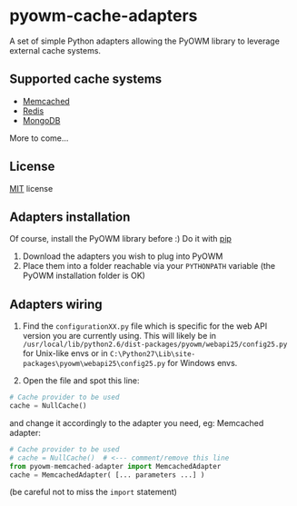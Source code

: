 pyowm-cache-adapters
====================

A set of simple Python adapters allowing the PyOWM library to leverage external cache systems.

Supported cache systems
-----------------------
* [Memcached](http://memcached.org/)
* [Redis](http://redis.io)
* [MongoDB](http://www.mongodb.org/)

More to come...

License
-------
[MIT](https://github.com/csparpa/pyowm/blob/master/LICENSE) license

Adapters installation
---------------------
Of course, install the PyOWM library before :)
Do it with [pip](https://pypi.python.org/pypi/pip)

1. Download the adapters you wish to plug into PyOWM
2. Place them into a folder reachable via your `PYTHONPATH` variable (the PyOWM installation folder is OK)

Adapters wiring
---------------
1. Find the `configurationXX.py` file which is specific for the web API version you are currently using. This will likely be in `/usr/local/lib/python2.6/dist-packages/pyowm/webapi25/config25.py` for Unix-like envs or in `C:\Python27\Lib\site-packages\pyowm\webapi25\config25.py` for Windows envs.

2. Open the file and spot this line:

```python
# Cache provider to be used
cache = NullCache()
```

and change it accordingly to the adapter you need, eg: Memcached adapter:

```python
# Cache provider to be used
# cache = NullCache()  # <--- comment/remove this line
from pyowm-memcached-adapter import MemcachedAdapter
cache = MemcachedAdapter( [... parameters ...] )
```

(be careful not to miss the `import` statement)
